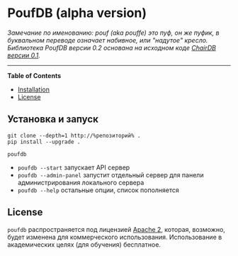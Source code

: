 # PoufDB (alpha version)

_Замечание по именованию: pouf (aka pouffe) это пуф, он же пуфик, в буквальном переводе означает
 набивное, или "надутое" кресло. Библиотека PoufDB версии 0.2 основана на исходном коде
 [ChairDB версии 0.1](https://github.com/marten-de-vries/chairdb/blob/5cd64c7b58eef960a434da672e72c9b73e576283/chairdb/server/__init__.py#L21)._


-----

**Table of Contents**

- [Installation](#installation)
- [License](#license)

## Установка и запуск

```console
git clone --depth=1 http://%репозиторий% .
pip install --upgrade .
```
```console
poufdb
```
* `poufdb --start` запускает API сервер
* `poufdb --admin-panel` запустит отдельный сервер для панели администрирования локального сервера
* `poufdb --help` остальные опции, список пополняется



## License

`poufdb` распространяется под лицензией [Apache 2](https://spdx.org/licenses/Apache-2.0.html),
 которая, возможно, будет изменена для коммерческого использования. Использование в академических
 целях (для обучения) бесплатное.
